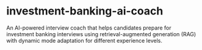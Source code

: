 # investment-banking-ai-coach
An AI-powered interview coach that helps candidates prepare for investment banking interviews using retrieval-augmented generation (RAG) with dynamic mode adaptation for different experience levels.
